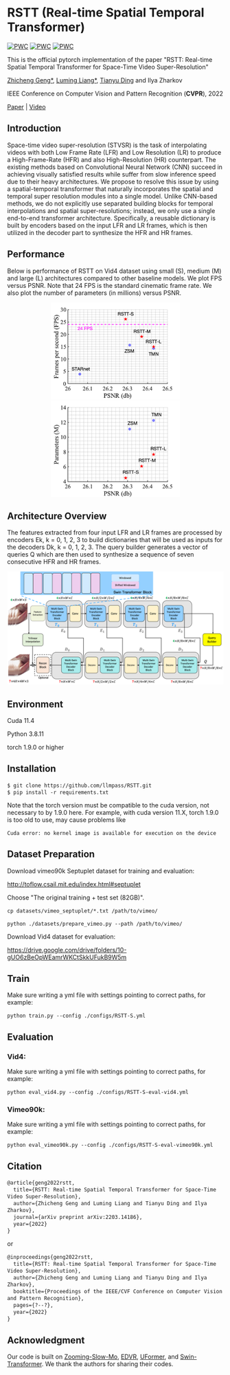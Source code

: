 # RSTT (Real-time Spatial Temporal Transformer)
[![PWC](https://img.shields.io/endpoint.svg?url=https://paperswithcode.com/badge/rstt-real-time-spatial-temporal-transformer/video-frame-interpolation-on-vid4-4x)](https://paperswithcode.com/sota/video-frame-interpolation-on-vid4-4x?p=rstt-real-time-spatial-temporal-transformer)
[![PWC](https://img.shields.io/endpoint.svg?url=https://paperswithcode.com/badge/rstt-real-time-spatial-temporal-transformer/space-time-video-super-resolution-on-vimeo90k)](https://paperswithcode.com/sota/space-time-video-super-resolution-on-vimeo90k?p=rstt-real-time-spatial-temporal-transformer)
[![PWC](https://img.shields.io/endpoint.svg?url=https://paperswithcode.com/badge/rstt-real-time-spatial-temporal-transformer/space-time-video-super-resolution-on-vimeo90k-1)](https://paperswithcode.com/sota/space-time-video-super-resolution-on-vimeo90k-1?p=rstt-real-time-spatial-temporal-transformer)

This is the official pytorch implementation of the paper "RSTT: Real-time Spatial Temporal Transformer for Space-Time Video Super-Resolution"

[Zhicheng Geng*](https://zhichenggeng.com/), [Luming Liang*](https://scholar.google.com/citations?user=vTgdAS4AAAAJ&hl=en), [Tianyu Ding](https://www.tianyuding.com) and Ilya Zharkov

IEEE Conference on Computer Vision and Pattern Recognition (**CVPR**), 2022

[Paper](https://arxiv.org/abs/2203.14186) |
[Video](https://www.youtube.com/watch?v=UItUdbLEPHM)

## Introduction
Space-time video super-resolution (STVSR) is the task of interpolating videos with both Low Frame Rate (LFR) and Low Resolution (LR) to produce a High-Frame-Rate (HFR) and also High-Resolution (HR) counterpart. The existing methods based on Convolutional Neural Network (CNN) succeed in achieving visually satisfied results while suffer from slow inference speed due to their heavy architectures. 
We propose to resolve this issue by using a spatial-temporal transformer that naturally incorporates the spatial and temporal super resolution modules into a single model. Unlike CNN-based methods, we do not explicitly use separated building blocks for temporal interpolations and spatial super-resolutions; instead, we only use a single end-to-end transformer architecture. Specifically, a reusable dictionary is built by encoders based on the input LFR and LR frames, which is then utilized in the decoder part to synthesize the HFR and HR frames.

## Performance
Below is performance of RSTT on Vid4 dataset using small (S), medium (M) and large (L) architectures compared to other baseline models. We plot FPS versus PSNR. Note that 24 FPS is the standard cinematic frame rate. We also plot the number of parameters (in millions) versus PSNR. 

<p align="center">
  <img src="figs/fps_psnr.png"  | width=300/>
  <img src="figs/params_psnr.png"  | width=300/>
</p>

## Architecture Overview 
The features extracted from four input LFR and LR frames are processed by encoders Ek, k = 0, 1, 2, 3 to build dictionaries that will be used as inputs for the decoders Dk, k = 0, 1, 2, 3. The query builder generates a vector of queries Q which are then used to synthesize a sequence of seven consecutive HFR and HR frames.

<p align="center">
  <img src="figs/rstt_arch_td.png" />
</p>


## Environment
Cuda   11.4

Python 3.8.11

torch  1.9.0 or higher


## Installation
```
$ git clone https://github.com/llmpass/RSTT.git
$ pip install -r requirements.txt
```

Note that the torch version must be compatible to the cuda version, not necessary to by 1.9.0 here. For example, with cuda version 11.X, torch 1.9.0 is too old to use, may cause problems like
```
Cuda error: no kernel image is available for execution on the device 
```

## Dataset Preparation
Download vimeo90k Septuplet dataset for training and evaluation:

http://toflow.csail.mit.edu/index.html#septuplet

Choose "The original training + test set (82GB)".

```
cp datasets/vimeo_septuplet/*.txt /path/to/vimeo/
```
```
python ./datasets/prepare_vimeo.py --path /path/to/vimeo/
```

Download Vid4 dataset for evaluation:

https://drive.google.com/drive/folders/10-gUO6zBeOpWEamrWKCtSkkUFukB9W5m

## Train
Make sure writing a yml file with settings pointing to correct paths, for example:
```
python train.py --config ./configs/RSTT-S.yml
```

## Evaluation
### Vid4:
Make sure writing a yml file with settings pointing to correct paths, for example:
```
python eval_vid4.py --config ./configs/RSTT-S-eval-vid4.yml
```
### Vimeo90k:
Make sure writing a yml file with settings pointing to correct paths, for example:
```
python eval_vimeo90k.py --config ./configs/RSTT-S-eval-vimeo90k.yml
```

## Citation
~~~
@article{geng2022rstt,
  title={RSTT: Real-time Spatial Temporal Transformer for Space-Time Video Super-Resolution},
  author={Zhicheng Geng and Luming Liang and Tianyu Ding and Ilya Zharkov},
  journal={arXiv preprint arXiv:2203.14186},
  year={2022}
}
~~~
or
~~~
@inproceedings{geng2022rstt,
  title={RSTT: Real-time Spatial Temporal Transformer for Space-Time Video Super-Resolution},
  author={Zhicheng Geng and Luming Liang and Tianyu Ding and Ilya Zharkov},
  booktitle={Proceedings of the IEEE/CVF Conference on Computer Vision and Pattern Recognition},
  pages={?--?},
  year={2022}
}
~~~

## Acknowledgment
Our code is built on [Zooming-Slow-Mo](https://github.com/Mukosame/Zooming-Slow-Mo-CVPR-2020), [EDVR](https://github.com/xinntao/EDVR), [UFormer](https://github.com/ZhendongWang6/Uformer), and [Swin-Transformer](https://github.com/microsoft/Swin-Transformer). We thank the authors for sharing their codes.
